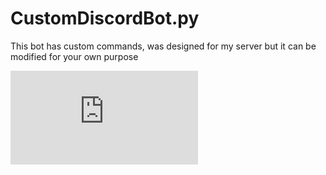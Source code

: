 # CustomDiscordBot.py
This bot has custom commands, was designed for my server but it can be modified for your own purpose


[![GitHub issues](https://img.shields.io/github/issues/sergeantlawson/CustomDiscordBot.py)](https://github.com/sergeantlawson/CustomDiscordBot.py/issues)
